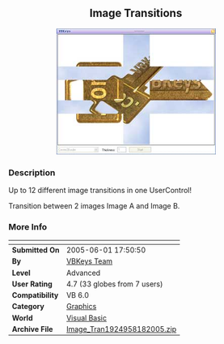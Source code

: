 ﻿<div align="center">

## Image Transitions

<img src="PIC20058189111161.jpg">
</div>

### Description

Up to 12 different image transitions in one UserControl!

Transition between 2 images Image A and Image B.
 
### More Info
 


<span>             |<span>
---                |---
**Submitted On**   |2005-06-01 17:50:50
**By**             |[VBKeys Team](https://github.com/Planet-Source-Code/PSCIndex/blob/master/ByAuthor/vbkeys-team.md)
**Level**          |Advanced
**User Rating**    |4.7 (33 globes from 7 users)
**Compatibility**  |VB 6\.0
**Category**       |[Graphics](https://github.com/Planet-Source-Code/PSCIndex/blob/master/ByCategory/graphics__1-46.md)
**World**          |[Visual Basic](https://github.com/Planet-Source-Code/PSCIndex/blob/master/ByWorld/visual-basic.md)
**Archive File**   |[Image\_Tran1924958182005\.zip](https://github.com/Planet-Source-Code/vbkeys-team-image-transitions__1-62225/archive/master.zip)








